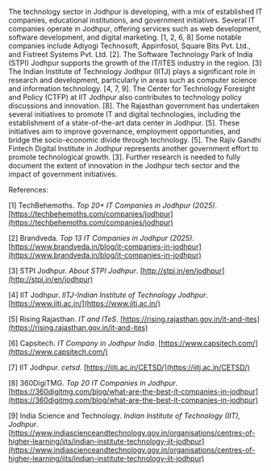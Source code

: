 The technology sector in Jodhpur is developing, with a mix of established IT companies, educational institutions, and government initiatives.  Several IT companies operate in Jodhpur, offering services such as web development, software development, and digital marketing.  [1, 2, 6, 8] Some notable companies include Adiyogi Technosoft, Appinfosol, Square Bits Pvt. Ltd., and Fistreet Systems Pvt. Ltd. [2]. The Software Technology Park of India (STPI) Jodhpur supports the growth of the IT/ITES industry in the region. [3]  The Indian Institute of Technology Jodhpur (IITJ) plays a significant role in research and development, particularly in areas such as computer science and information technology. [4, 7, 9].  The Center for Technology Foresight and Policy (CTFP) at IIT Jodhpur also contributes to technology policy discussions and innovation. [8]. The Rajasthan government has undertaken several initiatives to promote IT and digital technologies, including the establishment of a state-of-the-art data center in Jodhpur. [5].  These initiatives aim to improve governance, employment opportunities, and bridge the socio-economic divide through technology. [5]. The Rajiv Gandhi Fintech Digital Institute in Jodhpur represents another government effort to promote technological growth. [3].  Further research is needed to fully document the extent of innovation in the Jodhpur tech sector and the impact of government initiatives.

References:

[1] TechBehemoths. *Top 20+ IT Companies in Jodhpur (2025)*. [https://techbehemoths.com/companies/jodhpur](https://techbehemoths.com/companies/jodhpur)

[2] Brandveda. *Top 13 IT Companies in Jodhpur (2025)*. [https://www.brandveda.in/blog/it-companies-in-jodhpur](https://www.brandveda.in/blog/it-companies-in-jodhpur)

[3] STPI Jodhpur. *About STPI Jodhpur*. [http://stpi.in/en/jodhpur](http://stpi.in/en/jodhpur)

[4] IIT Jodhpur.  *IITJ-Indian Institute of Technology Jodhpur*. [https://www.iitj.ac.in/](https://www.iitj.ac.in/)

[5] Rising Rajasthan. *IT and ITeS*. [https://rising.rajasthan.gov.in/it-and-ites](https://rising.rajasthan.gov.in/it-and-ites)

[6] Capsitech. *IT Company in Jodhpur India*. [https://www.capsitech.com/](https://www.capsitech.com/)

[7] IIT Jodhpur. *cetsd*. [https://iitj.ac.in/CETSD/](https://iitj.ac.in/CETSD/)

[8] 360DigiTMG. *Top 20 IT Companies in Jodhpur*. [https://360digitmg.com/blog/what-are-the-best-it-companies-in-jodhpur](https://360digitmg.com/blog/what-are-the-best-it-companies-in-jodhpur)

[9] India Science and Technology. *Indian Institute of Technology (IIT), Jodhpur*. [https://www.indiascienceandtechnology.gov.in/organisations/centres-of-higher-learning/iits/indian-institute-technology-iit-jodhpur](https://www.indiascienceandtechnology.gov.in/organisations/centres-of-higher-learning/iits/indian-institute-technology-iit-jodhpur)


```